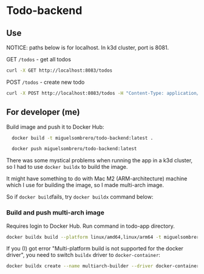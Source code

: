 # Todo-backend

## Use

NOTICE: paths below is for localhost. In k3d cluster, port is 8081.

GET `/todos` - get all todos

```bash
curl -X GET http://localhost:8083/todos
```

POST `/todos` - create new todo

```bash
curl -X POST http://localhost:8083/todos -H "Content-Type: application/json" -d '{"content": "Learning Kubernetes"}'
```

## For developer (me)

Build image and push it to Docker Hub:

```bash
  docker build -t miguelsombrero/todo-backend:latest .
```

```bash
  docker push miguelsombrero/todo-backend:latest
```

There was some mystical problems when running the app in a k3d cluster, so I had to use `docker buildx` to build the
image.

It might have something to do with Mac M2 (ARM-architecture) machine which I use for building the image, so I made
multi-arch image.

So if `docker build`fails, try `docker buildx` command below:

### Build and push multi-arch image

Requires login to Docker Hub. Run command in todo-app directory.

```bash
docker buildx build --platform linux/amd64,linux/arm64 -t miguelsombrero/todo-backend:latest --push .
```

If you (I) got error "Multi-platform build is not supported for the docker driver", you need to switch `buildx` driver
to `docker-container`:

```bash
docker buildx create --name multiarch-builder --driver docker-container --use
```
